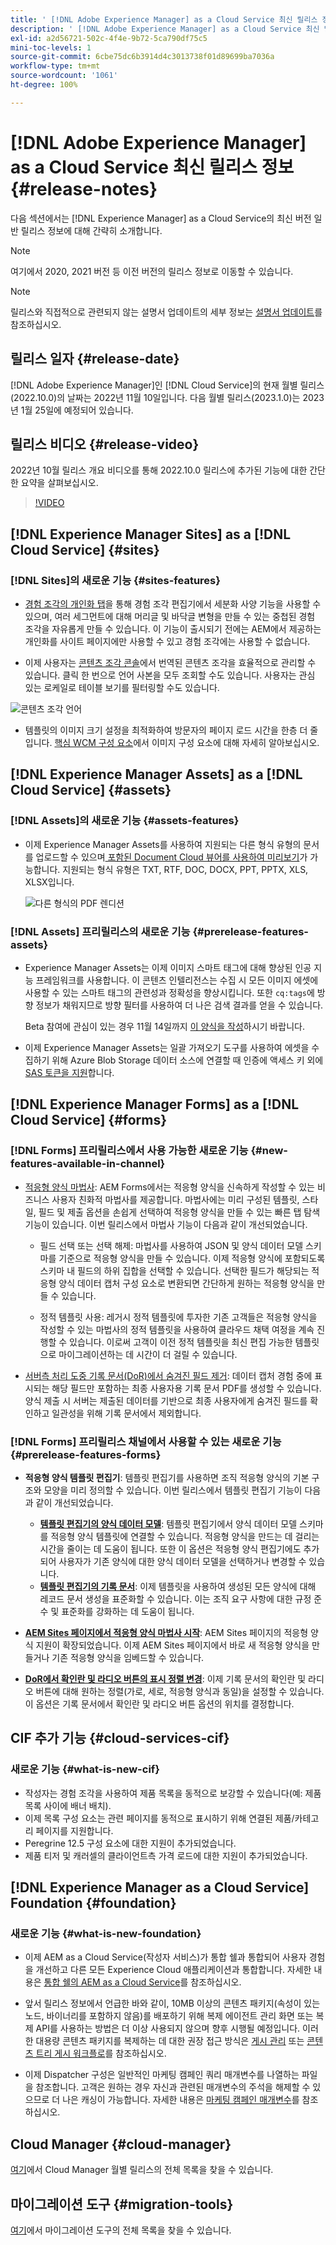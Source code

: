 ```yaml
---
title: ' [!DNL Adobe Experience Manager] as a Cloud Service 최신 릴리스 정보'
description: ' [!DNL Adobe Experience Manager] as a Cloud Service 최신 릴리스 정보'
exl-id: a2d56721-502c-4f4e-9b72-5ca790df75c5
mini-toc-levels: 1
source-git-commit: 6cbe75dc6b3914d4c3013738f01d89699ba7036a
workflow-type: tm+mt
source-wordcount: '1061'
ht-degree: 100%

---
```



# [!DNL Adobe Experience Manager] as a Cloud Service 최신 릴리스 정보 {#release-notes}

다음 섹션에서는 [!DNL Experience Manager] as a Cloud Service의 최신 버전 일반 릴리스 정보에 대해 간략히 소개합니다.

>[!NOTE]
>
>여기에서 2020, 2021 버전 등 이전 버전의 릴리스 정보로 이동할 수 있습니다.

>[!NOTE]
>
>릴리스와 직접적으로 관련되지 않는 설명서 업데이트의 세부 정보는 [설명서 업데이트](https://experienceleague.adobe.com/docs/experience-manager-release-information/aem-release-updates/doc-updates/documentation-updates.html)를 참조하십시오.

## 릴리스 일자 {#release-date}

[!DNL Adobe Experience Manager]인 [!DNL Cloud Service]의 현재 월별 릴리스(2022.10.0)의 날짜는 2022년 11월 10일입니다. 다음 월별 릴리스(2023.1.0)는 2023년 1월 25일에 예정되어 있습니다.

## 릴리스 비디오 {#release-video}

2022년 10월 릴리스 개요 비디오를 통해 2022.10.0 릴리스에 추가된 기능에 대한 간단한 요약을 살펴보십시오.

>[!VIDEO](https://video.tv.adobe.com/v/3409801/?quality=12)

## [!DNL Experience Manager Sites] as a [!DNL Cloud Service] {#sites}


### [!DNL Sites]의 새로운 기능 {#sites-features}

* [경험 조각의 개인화 탭](/help/sites-cloud/authoring/fundamentals/experience-fragments.md#personalization-experience-fragment)을 통해 경험 조각 편집기에서 세분화 사양 기능을 사용할 수 있으며, 여러 세그먼트에 대해 머리글 및 바닥글 변형을 만들 수 있는 중첩된 경험 조각을 자유롭게 만들 수 있습니다. 이 기능이 출시되기 전에는 AEM에서 제공하는 개인화를 사이트 페이지에만 사용할 수 있고 경험 조각에는 사용할 수 없습니다.

* 이제 사용자는 [콘텐츠 조각 콘솔](/help/sites-cloud/administering/content-fragments/content-fragments-console.md)에서 번역된 콘텐츠 조각을 효율적으로 관리할 수 있습니다. 클릭 한 번으로 언어 사본을 모두 조회할 수도 있습니다. 사용자는 관심 있는 로케일로 테이블 보기를 필터링할 수도 있습니다.

![콘텐츠 조각 언어](/help/release-notes/assets/cfconsole-languages.png)

* 템플릿의 이미지 크기 설정을 최적화하여 방문자의 페이지 로드 시간을 한층 더 줄입니다. [핵심 WCM 구성 요소](https://github.com/adobe/aem-core-wcm-components)에서 이미지 구성 요소에 대해 자세히 알아보십시오.

## [!DNL Experience Manager Assets] as a [!DNL Cloud Service] {#assets}

### [!DNL Assets]의 새로운 기능 {#assets-features}

* 이제 Experience Manager Assets를 사용하여 지원되는 다른 형식 유형의 문서를 업로드할 수 있으며[ 포함된 Document Cloud 뷰어를 사용하여 미리보기](/help/assets/manage-pdf-documents.md)가 가능합니다. 지원되는 형식 유형은 TXT, RTF, DOC, DOCX, PPT, PPTX, XLS, XLSX입니다.

   ![다른 형식의 PDF 렌디션](/help/release-notes/assets/multi-page-other-formats.png)


### [!DNL Assets] 프리릴리스의 새로운 기능 {#prerelease-features-assets}

* Experience Manager Assets는 이제 이미지 스마트 태그에 대해 향상된 인공 지능 프레임워크를 사용합니다. 이 콘텐츠 인텔리전스는 수집 시 모든 이미지 에셋에 사용할 수 있는 스마트 태그의 관련성과 정확성을 향상시킵니다. 또한 `cq:tags`에 방향 정보가 채워지므로 방향 필터를 사용하여 더 나은 검색 결과를 얻을 수 있습니다.

   Beta 참여에 관심이 있는 경우 11월 14일까지 [이 양식을 작성](https://forms.office.com/pages/responsepage.aspx?id=Wht7-jR7h0OUrtLBeN7O4epXZrTVKKdJkUiHeolccf9UNEwyNEpHVEFaODdBNFZQSlFDREZQOVRRTy4u)하시기 바랍니다.

* 이제 Experience Manager Assets는 일괄 가져오기 도구를 사용하여 에셋을 수집하기 위해 Azure Blob Storage 데이터 소스에 연결할 때 인증에 액세스 키 외에 [SAS 토큰을 지원](/help/assets/add-assets.md#asset-bulk-ingestor)합니다.

## [!DNL Experience Manager Forms] as a [!DNL Cloud Service] {#forms}

### [!DNL Forms] 프리릴리스에서 사용 가능한 새로운 기능 {#new-features-available-in-channel}


* [적응형 양식 마법사](/help/forms/creating-adaptive-form.md): AEM Forms에서는 적응형 양식을 신속하게 작성할 수 있는 비즈니스 사용자 친화적 마법사를 제공합니다. 마법사에는 미리 구성된 템플릿, 스타일, 필드 및 제출 옵션을 손쉽게 선택하여 적응형 양식을 만들 수 있는 빠른 탭 탐색 기능이 있습니다. 이번 릴리스에서 마법사 기능이 다음과 같이 개선되었습니다.

   * 필드 선택 또는 선택 해제: 마법사를 사용하여 JSON 및 양식 데이터 모델 스키마를 기준으로 적응형 양식을 만들 수 있습니다. 이제 적응형 양식에 포함되도록 스키마 내 필드의 하위 집합을 선택할 수 있습니다. 선택한 필드가 해당되는 적응형 양식 데이터 캡처 구성 요소로 변환되면 간단하게 원하는 적응형 양식을 만들 수 있습니다.

   * 정적 템플릿 사용: 레거시 정적 템플릿에 투자한 기존 고객들은 적응형 양식을 작성할 수 있는 마법사의 정적 템플릿을 사용하여 클라우드 채택 여정을 계속 진행할 수 있습니다. 이로써 고객이 이전 정적 템플릿을 최신 편집 가능한 템플릿으로 마이그레이션하는 데 시간이 더 걸릴 수 있습니다.

* [서버측 처리 도중 기록 문서(DoR)에서 숨겨진 필드 제거](/help/forms/generate-document-of-record-for-non-xfa-based-adaptive-forms.md): 데이터 캡처 경험 중에 표시되는 해당 필드만 포함하는 최종 사용자용 기록 문서 PDF를 생성할 수 있습니다. 양식 제출 시 서버는 제출된 데이터를 기반으로 최종 사용자에게 숨겨진 필드를 확인하고 일관성을 위해 기록 문서에서 제외합니다.

### [!DNL Forms] 프리릴리스 채널에서 사용할 수 있는 새로운 기능 {#prerelease-features-forms}

* **적응형 양식 템플릿 편집기**: 템플릿 편집기를 사용하면 조직 적응형 양식의 기본 구조와 모양을 미리 정의할 수 있습니다. 이번 릴리스에서 템플릿 편집기 기능이 다음과 같이 개선되었습니다.
   * **[템플릿 편집기의 양식 데이터 모델](/help/forms/creating-adaptive-form.md#edit-form-model-properties-of-an-adaptive-form-edit-form-model)**: 템플릿 편집기에서 양식 데이터 모델 스키마를 적응형 양식 템플릿에 연결할 수 있습니다. 적응형 양식을 만드는 데 걸리는 시간을 줄이는 데 도움이 됩니다. 또한 이 옵션은 적응형 양식 편집기에도 추가되어 사용자가 기존 양식에 대한 양식 데이터 모델을 선택하거나 변경할 수 있습니다.
   * **[템플릿 편집기의 기록 문서](/help/forms/generate-document-of-record-for-non-xfa-based-adaptive-forms.md#document-of-record-support-in-adaptive-form-editor-dor-support-in-adaptiveform)**: 이제 템플릿을 사용하여 생성된 모든 양식에 대해 레코드 문서 생성을 표준화할 수 있습니다. 이는 조직 요구 사항에 대한 규정 준수 및 표준화를 강화하는 데 도움이 됩니다.

* **[AEM Sites 페이지에서 적응형 양식 마법사 시작](/help/forms/embed-adaptive-form-aem-sites.md)**: AEM Sites 페이지의 적응형 양식 지원이 확장되었습니다. 이제 AEM Sites 페이지에서 바로 새 적응형 양식을 만들거나 기존 적응형 양식을 임베드할 수 있습니다.
* **[DoR에서 확인란 및 라디오 버튼의 표시 정렬 변경](/help/forms/generate-document-of-record-for-non-xfa-based-adaptive-forms.md#customize-the-branding-information-in-document-of-record-customize-the-branding-information-in-document-of-record)**: 이제 기록 문서의 확인란 및 라디오 버튼에 대해 원하는 정렬(가로, 세로, 적응형 양식과 동일)을 설정할 수 있습니다. 이 옵션은 기록 문서에서 확인란 및 라디오 버튼 옵션의 위치를 결정합니다.

## CIF 추가 기능 {#cloud-services-cif}

### 새로운 기능 {#what-is-new-cif}

* 작성자는 경험 조각을 사용하여 제품 목록을 동적으로 보강할 수 있습니다(예: 제품 목록 사이에 배너 배치).
* 이제 목록 구성 요소는 관련 페이지를 동적으로 표시하기 위해 연결된 제품/카테고리 페이지를 지원합니다.
* Peregrine 12.5 구성 요소에 대한 지원이 추가되었습니다.
* 제품 티저 및 캐러셀의 클라이언트측 가격 로드에 대한 지원이 추가되었습니다.

## [!DNL Experience Manager as a Cloud Service] Foundation {#foundation}

### 새로운 기능 {#what-is-new-foundation}

* 이제 AEM as a Cloud Service(작성자 서비스)가 통합 쉘과 통합되어 사용자 경험을 개선하고 다른 모든 Experience Cloud 애플리케이션과 통합합니다. 자세한 내용은 [통합 쉘의 AEM as a Cloud Service](/help/overview/aem-cloud-service-on-unified-shell.md)를 참조하십시오.

* 앞서 릴리스 정보에서 언급한 바와 같이, 10MB 이상의 콘텐츠 패키지(속성이 있는 노드, 바이너리를 포함하지 않음)를 배포하기 위해 복제 에이전트 관리 화면 또는 복제 API를 사용하는 방법은 더 이상 사용되지 않으며 향후 시행될 예정입니다. 이러한 대용량 콘텐츠 패키지를 복제하는 데 대한 권장 접근 방식은 [게시 관리](/help/operations/replication.md#manage-publication) 또는 [콘텐츠 트리 게시 워크플로](/help/operations/replication.md#publish-content-tree-workflow)를 참조하십시오.

* 이제 Dispatcher 구성은 일반적인 마케팅 캠페인 쿼리 매개변수를 나열하는 파일을 참조합니다. 고객은 원하는 경우 자신과 관련된 매개변수의 주석을 해제할 수 있으므로 더 나은 캐싱이 가능합니다. 자세한 내용은 [마케팅 캠페인 매개변수](/help/implementing/dispatcher/caching.md#marketing-parameters)를 참조하십시오.

## Cloud Manager {#cloud-manager}

[여기](/help/implementing/cloud-manager/release-notes-cloud-manager/release-notes-cm-current.md)에서 Cloud Manager 월별 릴리스의 전체 목록을 찾을 수 있습니다.

## 마이그레이션 도구 {#migration-tools}

[여기](/help/journey-migration/release-notes/release-notes-migration-tools-current.md)에서 마이그레이션 도구의 전체 목록을 찾을 수 있습니다.
